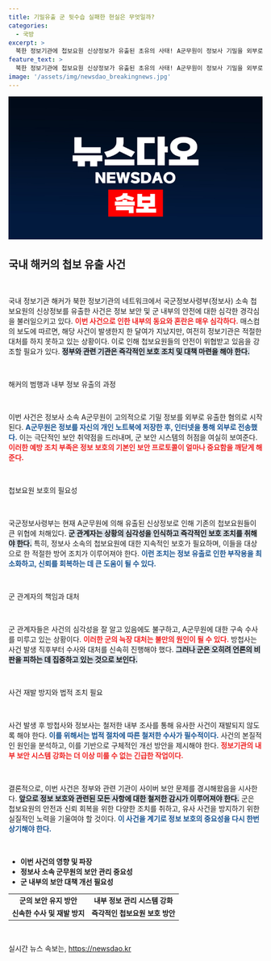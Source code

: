 ```yaml
---
title: 기밀유출 군 뒷수습 실패한 현실은 무엇일까?
categories:
  - 국방
excerpt: >
  북한 정보기관에 첩보요원 신상정보가 유출된 초유의 사태! A군무원이 정보사 기밀을 외부로 빼돌린 충격적인 사건의 전말과 군의 늑장 대응을 파헤쳤습니다. 정보사의 안전은 과연 어디로? 클릭하세요!
feature_text: >
  북한 정보기관에 첩보요원 신상정보가 유출된 초유의 사태! A군무원이 정보사 기밀을 외부로 빼돌린 충격적인 사건의 전말과 군의 늑장 대응을 파헤쳤습니다. 정보사의 안전은 과연 어디로? 클릭하세요!
image: '/assets/img/newsdao_breakingnews.jpg'
---
```


<p><img src="/assets/img/newsdao_breakingnews.jpg" alt="implanttips 속보" /></p>

<h2 data-ke-size="size26">국내 해커의 첩보 유출 사건</h2>

<p data-ke-size="size16">&nbsp;</p>

<p>국내 정보기관 해커가 북한 정보기관의 네트워크에서 국군정보사령부(정보사) 소속 첩보요원의 신상정보를 유출한 사건은 정보 보안 및 군 내부의 안전에 대한 심각한 경각심을 불러일으키고 있다. <b><span style="color: #ee2323;">이번 사건으로 인한 내부의 동요와 혼란은 매우 심각하다.</span></b> 매스컴의 보도에 따르면, 해당 사건이 발생한지 한 달여가 지났지만, 여전히 정보기관은 적절한 대처를 하지 못하고 있는 상황이다. 이로 인해 첩보요원들의 안전이 위협받고 있음을 강조할 필요가 있다. <b><span style="background-color: #21538527;">정부와 관련 기관은 즉각적인 보호 조치 및 대책 마련을 해야 한다.</span></b></p>

<p data-ke-size="size16">&nbsp;</p>

<p>해커의 범행과 내부 정보 유출의 과정</p>

<p data-ke-size="size16">&nbsp;</p>

<p>이번 사건은 정보사 소속 A군무원이 고의적으로 기밀 정보를 외부로 유출한 혐의로 시작된다. <b><span style="color: #1a5490;">A군무원은 정보를 자신의 개인 노트북에 저장한 후, 인터넷을 통해 외부로 전송했다.</span></b> 이는 극단적인 보안 취약점을 드러내며, 군 보안 시스템의 허점을 여실히 보여준다. <b><span style="color: #ee2323;">이러한 예방 조치 부족은 정보 보호의 기본인 보안 프로토콜이 얼마나 중요함을 깨닫게 해준다.</span></b></p>

<p data-ke-size="size16">&nbsp;</p>

<p>첩보요원 보호의 필요성</p>

<p data-ke-size="size16">&nbsp;</p>

<p>국군정보사령부는 현재 A군무원에 의해 유출된 신상정보로 인해 기존의 첩보요원들이 큰 위협에 처해있다. <b><span style="background-color: #21538527;">군 관계자는 상황의 심각성을 인식하고 즉각적인 보호 조치를 취해야 한다.</span></b> 특히, 정보사 소속의 첩보요원에 대한 지속적인 보호가 필요하며, 이들을 대상으로 한 적절한 방어 조치가 이루어져야 한다. <b><span style="color: #1a5490;">이런 조치는 정보 유출로 인한 부작용을 최소화하고, 신뢰를 회복하는 데 큰 도움이 될 수 있다.</span></b></p>

<p data-ke-size="size16">&nbsp;</p>

<p>군 관계자의 책임과 대처</p>

<p data-ke-size="size16">&nbsp;</p>

<p>군 관계자들은 사건의 심각성을 잘 알고 있음에도 불구하고, A군무원에 대한 구속 수사를 미루고 있는 상황이다. <b><span style="color: #ee2323;">이러한 군의 늑장 대처는 불만의 원인이 될 수 있다.</span></b> 방첩사는 사건 발생 직후부터 수사와 대처를 신속히 진행해야 했다. <b><span style="background-color: #21538527;">그러나 군은 오히려 언론의 비판을 피하는 데 집중하고 있는 것으로 보인다.</span></b></p>

<p data-ke-size="size16">&nbsp;</p>

<p>사건 재발 방지와 법적 조치 필요</p>

<p data-ke-size="size16">&nbsp;</p>

<p>사건 발생 후 방첩사와 정보사는 철저한 내부 조사를 통해 유사한 사건이 재발되지 않도록 해야 한다. <b><span style="color: #1a5490;">이를 위해서는 법적 절차에 따른 철저한 수사가 필수적이다.</span></b> 사건의 본질적인 원인을 분석하고, 이를 기반으로 구체적인 개선 방안을 제시해야 한다. <b><span style="color: #ee2323;">정보기관의 내부 보안 시스템 강화는 더 이상 미룰 수 없는 긴급한 작업이다.</span></b></p>

<p data-ke-size="size16">&nbsp;</p>

<p>결론적으로, 이번 사건은 정부와 관련 기관이 사이버 보안 문제를 경시해왔음을 시사한다. <b><span style="background-color: #21538527;">앞으로 정보 보호와 관련된 모든 사항에 대한 철저한 감시가 이루어져야 한다.</span></b> 군은 첩보요원의 안전과 신뢰 회복을 위한 다양한 조치를 취하고, 유사 사건을 방지하기 위한 실질적인 노력을 기울여야 할 것이다. <b><span style="color: #1a5490;">이 사건을 계기로 정보 보호의 중요성을 다시 한번 상기해야 한다.</span></b> </p>

<p data-ke-size="size16">&nbsp;</p>

<ul>
<li><b>이번 사건의 영향 및 파장</b></li>
<li><b>정보사 소속 군무원의 보안 관리 중요성</b></li>
<li><b>군 내부의 보안 대책 개선 필요성</b></li>
</ul>

<table style="width: 100%; border-collapse: collapse;">
<tr>
<td style="text-align: center; height: 17px;"><b>군의 보안 유지 방안</b></td>
<td style="text-align: center; height: 17px;"><b>내부 정보 관리 시스템 강화</b></td>
</tr>
<tr>
<td style="text-align: center; height: 17px;"><b>신속한 수사 및 재발 방지</b></td>
<td style="text-align: center; height: 17px;"><b>즉각적인 첩보요원 보호 방안</b></td>
</tr>
</table>

<p data-ke-size="size16">&nbsp;</p>
실시간 뉴스 속보는, <a href="https://newsdao.kr" rel="dofollow">https://newsdao.kr</a>


